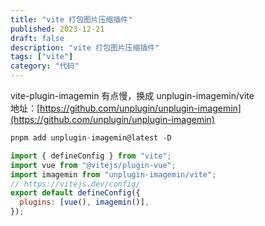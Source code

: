 ```yaml
---
title: "vite 打包图片压缩插件"
published: 2023-12-21
draft: false
description: "vite 打包图片压缩插件"
tags: ["vite"]
category: "代码"
---
```


vite-plugin-imagemin 有点慢，换成 unplugin-imagemin/vite  
地址：[https://github.com/unplugin/unplugin-imagemin](https://github.com/unplugin/unplugin-imagemin)

```js
pnpm add unplugin-imagemin@latest -D
```

```js
import { defineConfig } from "vite";
import vue from "@vitejs/plugin-vue";
import imagemin from "unplugin-imagemin/vite";
// https://vitejs.dev/config/
export default defineConfig({
  plugins: [vue(), imagemin()],
});
```
